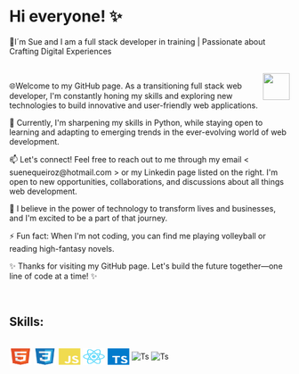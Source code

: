 <h1> Hi everyone! ✨</h1>
<p>🚀I´m Sue and I am a full stack developer in training | Passionate about Crafting Digital Experiences</p>

<br>

<a href="https://www.linkedin.com/in/suene-fuzzo-3a6929237/" target="_blank">
  <img align="right" src="https://i.ibb.co/Kx2GSrT/linkedin.png" width="48px" height="48px">
</a>

<p>🌐Welcome to my GitHub page. As a transitioning full stack web developer, I'm constantly honing my skills and exploring new technologies to build innovative and user-friendly web applications.</p>

<p>🌱 Currently, I'm sharpening my skills in Python, while staying open to learning and adapting to emerging trends in the ever-evolving world of web development.
<p>
<p>📫 Let's connect! Feel free to reach out to me through my email < suenequeiroz@hotmail.com > or my Linkedin page listed on the right. I'm open to new opportunities, collaborations, and discussions about all things web development.</p>
<p>🎯 I believe in the power of technology to transform lives and businesses, and I'm excited to be a part of that journey.</p>

<p>⚡ Fun fact: When I'm not coding, you can find me playing volleyball or reading high-fantasy novels.</p>

<p>✨ Thanks for visiting my GitHub page. Let's build the future together—one line of code at a time! ✨</p>

<br>

<h2>Skills:</h2>
<div style="display: inline_block"><br>
  <img align="center" alt="HTML" height="30" width="40" src="https://raw.githubusercontent.com/devicons/devicon/master/icons/html5/html5-original.svg">
  <img align="center" alt="CSS" height="30" width="40" src="https://raw.githubusercontent.com/devicons/devicon/master/icons/css3/css3-original.svg">
  <img align="center" alt="Js" height="30" width="40" src="https://raw.githubusercontent.com/devicons/devicon/master/icons/javascript/javascript-plain.svg">
  <img align="center" alt="React" height="30" width="40" src="https://raw.githubusercontent.com/devicons/devicon/master/icons/react/react-original.svg">
  <img align="center" alt="Ts" height="30" width="40" src="https://raw.githubusercontent.com/devicons/devicon/master/icons/typescript/typescript-plain.svg">
  <img align="center" alt="Ts" height="30" width="40" src="https://cdn.jsdelivr.net/gh/devicons/devicon/icons/nodejs/nodejs-original.svg">
  <img align="center" alt="Ts" height="30" width="40" src="https://cdn.jsdelivr.net/gh/devicons/devicon/icons/python/python-original-wordmark.svg">
</div>



